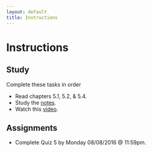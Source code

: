 ```yaml
---
layout: default
title: Instructions
---
```



# Instructions #

## Study

Complete these tasks in order

+ Read chapters 5.1, 5.2, & 5.4. 
+ Study the [notes](/Teaching/Examined/FreeWill/Handout1).  
+ Watch this [video](https://www.youtube.com/watch?v=iSfXdNIolQA).



## Assignments

+ Complete Quiz 5 by Monday 08/08/2016 @ 11:59pm.
